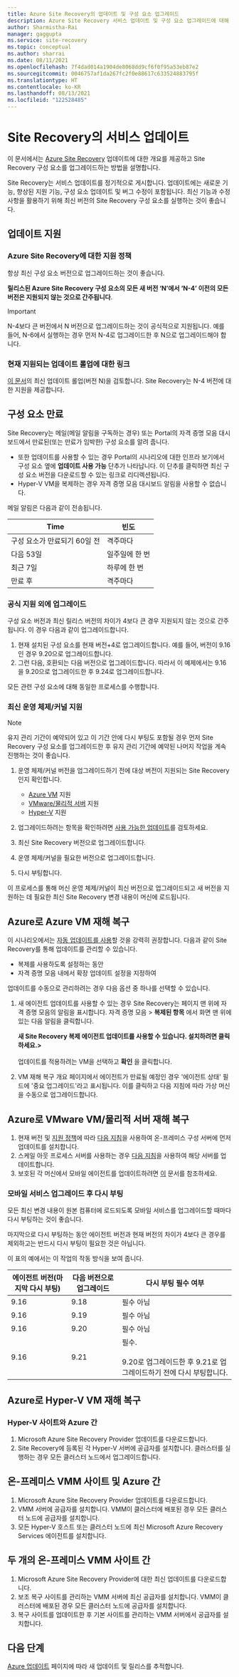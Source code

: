 ```yaml
---
title: Azure Site Recovery의 업데이트 및 구성 요소 업그레이드
description: Azure Site Recovery 서비스 업데이트 및 구성 요소 업그레이드에 대해 대략적으로 설명합니다.
author: Sharmistha-Rai
manager: gaggupta
ms.service: site-recovery
ms.topic: conceptual
ms.author: sharrai
ms.date: 08/11/2021
ms.openlocfilehash: 7f4dad014a1904de8068dd9cf6f0f95a53eb87e2
ms.sourcegitcommit: 0046757af1da267fc2f0e88617c633524883795f
ms.translationtype: HT
ms.contentlocale: ko-KR
ms.lasthandoff: 08/13/2021
ms.locfileid: "122528485"
---
```

# <a name="service-updates-in-site-recovery"></a>Site Recovery의 서비스 업데이트

이 문서에서는 [Azure Site Recovery](site-recovery-overview.md) 업데이트에 대한 개요를 제공하고 Site Recovery 구성 요소를 업그레이드하는 방법을 설명합니다.

Site Recovery는 서비스 업데이트를 정기적으로 게시합니다. 업데이트에는 새로운 기능, 향상된 지원 기능, 구성 요소 업데이트 및 버그 수정이 포함됩니다. 최신 기능과 수정 사항을 활용하기 위해 최신 버전의 Site Recovery 구성 요소를 실행하는 것이 좋습니다. 
 
 
## <a name="updates-support"></a>업데이트 지원

### <a name="support-statement-for-azure-site-recovery"></a>Azure Site Recovery에 대한 지원 정책

항상 최신 구성 요소 버전으로 업그레이드하는 것이 좋습니다.

**릴리스된 Azure Site Recovery 구성 요소의 모든 새 버전 ‘N’에서 ‘N-4’ 이전의 모든 버전은 지원되지 않는 것으로 간주됩니다**. 

> [!IMPORTANT]
> N-4보다 큰 버전에서 N 버전으로 업그레이드하는 것이 공식적으로 지원됩니다. 예를 들어, N-6에서 실행하는 경우 먼저 N-4로 업그레이드한 후 N으로 업그레이드해야 합니다.


### <a name="links-to-currently-supported-update-rollups"></a>현재 지원되는 업데이트 롤업에 대한 링크

 [이 문서](site-recovery-whats-new.md)의 최신 업데이트 롤업(버전 N)을 검토합니다. Site Recovery는 N-4 버전에 대한 지원을 제공합니다.



## <a name="component-expiry"></a>구성 요소 만료

Site Recovery는 메일(메일 알림을 구독하는 경우) 또는 Portal의 자격 증명 모음 대시보드에서 만료된(또는 만료가 임박한) 구성 요소를 알려 줍니다.

- 또한 업데이트를 사용할 수 있는 경우 Portal의 시나리오에 대한 인프라 보기에서 구성 요소 옆에 **업데이트 사용 가능** 단추가 나타납니다. 이 단추를 클릭하면 최신 구성 요소 버전을 다운로드할 수 있는 링크로 리디렉션됩니다.
-  Hyper-V VM을 복제하는 경우 자격 증명 모음 대시보드 알림을 사용할 수 없습니다. 

메일 알림은 다음과 같이 전송됩니다.

**Time** | **빈도**
--- | ---
구성 요소가 만료되기 60일 전 | 격주마다
다음 53일 | 일주일에 한 번
최근 7일 | 하루에 한 번
만료 후 | 격주마다


### <a name="upgrading-outside-official-support"></a>공식 지원 외에 업그레이드

구성 요소 버전과 최신 릴리스 버전의 차이가 4보다 큰 경우 지원되지 않는 것으로 간주됩니다. 이 경우 다음과 같이 업그레이드합니다. 

1. 현재 설치된 구성 요소를 현재 버전+4로 업그레이드합니다. 예를 들어, 버전이 9.16인 경우 9.20으로 업그레이드합니다.
2. 그런 다음, 호환되는 다음 버전으로 업그레이드합니다. 따라서 이 예제에서는 9.16을 9.20으로 업그레이드한 후 9.24로 업그레이드합니다. 

모든 관련 구성 요소에 대해 동일한 프로세스를 수행합니다.

### <a name="support-for-latest-operating-systemskernels"></a>최신 운영 체제/커널 지원

> [!NOTE]
> 유지 관리 기간이 예약되어 있고 이 기간 안에 다시 부팅도 포함될 경우 먼저 Site Recovery 구성 요소를 업그레이드한 후 유지 관리 기간에 예약된 나머지 작업을 계속 진행하는 것이 좋습니다.

1. 운영 체제/커널 버전을 업그레이드하기 전에 대상 버전이 지원되는 Site Recovery인지 확인합니다. 

    - [Azure VM](azure-to-azure-support-matrix.md#replicated-machine-operating-systems) 지원
    - [VMware/물리적 서버](vmware-physical-azure-support-matrix.md#replicated-machines) 지원
    - [Hyper-V](hyper-v-azure-support-matrix.md#replicated-vms) 지원
2. 업그레이드하려는 항목을 확인하려면 [사용 가능한 업데이트](site-recovery-whats-new.md)를 검토하세요.
3. 최신 Site Recovery 버전으로 업그레이드합니다.
4. 운영 체제/커널을 필요한 버전으로 업그레이드합니다.
5. 다시 부팅합니다.


이 프로세스를 통해 머신 운영 체제/커널이 최신 버전으로 업그레이드되고 새 버전을 지원하는 데 필요한 최신 Site Recovery 변경 내용이 머신에 로드됩니다.

## <a name="azure-vm-disaster-recovery-to-azure"></a>Azure로 Azure VM 재해 복구

이 시나리오에서는 [자동 업데이트를 사용](azure-to-azure-autoupdate.md)할 것을 강력히 권장합니다. 다음과 같이 Site Recovery를 통해 업데이트를 관리할 수 있습니다.

- 복제를 사용하도록 설정하는 동안
- 자격 증명 모음 내에서 확장 업데이트 설정을 지정하여

업데이트를 수동으로 관리하려는 경우 다음 옵션 중 하나를 선택할 수 있습니다.

1. 새 에이전트 업데이트를 사용할 수 있는 경우 Site Recovery는 페이지 맨 위에 자격 증명 모음의 알림을 표시합니다. 자격 증명 모음 > **복제된 항목** 에서 화면 맨 위에 있는 다음 알림을 클릭합니다. 
    
    **새 Site Recovery 복제 에이전트 업데이트를 사용할 수 있습니다. 설치하려면 클릭하세요.>** <br/><br/>업데이트를 적용하려는 VM을 선택하고 **확인** 을 클릭합니다.

2. VM 재해 복구 개요 페이지에서 에이전트가 만료될 예정인 경우 '에이전트 상태' 필드에 '중요 업그레이드'라고 표시됩니다. 이를 클릭하고 다음 지침에 따라 가상 머신을 수동으로 업그레이드합니다.

## <a name="vmware-vmphysical-server-disaster-recovery-to-azure"></a>Azure로 VMware VM/물리적 서버 재해 복구

1. 현재 버전 및 [지원 정책](#support-statement-for-azure-site-recovery)에 따라 [다음 지침](vmware-azure-deploy-configuration-server.md#upgrade-the-configuration-server)을 사용하여 온-프레미스 구성 서버에 먼저 업데이트를 설치합니다. 
2. 스케일 아웃 프로세스 서버를 사용하는 경우 [다음 지침](vmware-azure-manage-process-server.md#upgrade-a-process-server)을 사용하여 해당 서버를 업데이트합니다.
3. 보호된 각 머신에서 모바일 에이전트를 업데이트하려면 [이](vmware-physical-manage-mobility-service.md#update-mobility-service-from-azure-portal) 문서를 참조하세요.

### <a name="reboot-after-mobility-service-upgrade"></a>모바일 서비스 업그레이드 후 다시 부팅

모든 최신 변경 내용이 원본 컴퓨터에 로드되도록 모바일 서비스를 업그레이드할 때마다 다시 부팅하는 것이 좋습니다.

마지막으로 다시 부팅하는 동안 에이전트 버전과 현재 버전의 차이가 4보다 큰 경우를 제외하고는 반드시 다시 부팅이 필요한 것은 아닙니다.

이 표의 예에서는 이 작업의 작동 방식을 보여 줍니다.

|**에이전트 버전(마지막 다시 부팅)** | **다음 버전으로 업그레이드** | **다시 부팅 필수 여부**|
|---------|---------|---------|
|9.16 |  9.18 | 필수 아님|
|9.16 | 9.19 | 필수 아님|
| 9.16 | 9.20 | 필수 아님
 | 9.16 | 9.21 | 필수.<br/><br/> 9\.20로 업그레이드한 후 9.21로 업그레이드하기 전에 다시 부팅합니다.

## <a name="hyper-v-vm-disaster-recovery-to-azure"></a>Azure로 Hyper-V VM 재해 복구

### <a name="between-a-hyper-v-site-and-azure"></a>Hyper-V 사이트와 Azure 간

1. Microsoft Azure Site Recovery Provider 업데이트를 다운로드합니다.
2. Site Recovery에 등록된 각 Hyper-V 서버에 공급자를 설치합니다. 클러스터를 실행하는 경우 모든 클러스터 노드에서 업그레이드합니다.


## <a name="between-an-on-premises-vmm-site-and-azure"></a>온-프레미스 VMM 사이트 및 Azure 간
1. Microsoft Azure Site Recovery Provider 업데이트를 다운로드합니다.
2. VMM 서버에 공급자를 설치합니다. VMM이 클러스터에 배포된 경우 모든 클러스터 노드에 공급자를 설치합니다.
3. 모든 Hyper-V 호스트 또는 클러스터 노드에 최신 Microsoft Azure Recovery Services 에이전트를 설치합니다.


## <a name="between-two-on-premises-vmm-sites"></a>두 개의 온-프레미스 VMM 사이트 간
1. Microsoft Azure Site Recovery Provider에 대한 최신 업데이트를 다운로드합니다.
2. 보조 복구 사이트를 관리하는 VMM 서버에 최신 공급자를 설치합니다. VMM이 클러스터에 배포된 경우 모든 클러스터 노드에 공급자를 설치합니다.
3. 복구 사이트를 업데이트한 후 기본 사이트를 관리하는 VMM 서버에서 공급자를 설치합니다.

## <a name="next-steps"></a>다음 단계

[Azure 업데이트](https://azure.microsoft.com/updates/?product=site-recovery) 페이지에 따라 새 업데이트 및 릴리스를 추적합니다.
